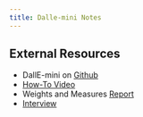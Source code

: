 ```yaml
---
title: Dalle-mini Notes
---
```


## External Resources

* DallE-mini on [Github](https://github.com/borisdayma/dalle-mini)
* [How-To Video](https://www.youtube.com/watch?v=eWpzLIa6v9E)
* Weights and Measures [Report](https://wandb.ai/dalle-mini/dalle-mini/reports/DALL-E-Mini-Explained--Vmlldzo4NjIxODA)
* [Interview](https://www.youtube.com/watch?v=vxc8FKqQxGM)
